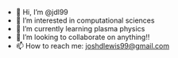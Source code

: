 - 👋 Hi, I’m @jdl99
- 👀 I’m interested in computational sciences
- 🌱 I’m currently learning plasma physics
- 💞️ I’m looking to collaborate on anything!!
- 📫 How to reach me: joshdlewis99@gmail.com

<!---
jdl99/jdl99 is a ✨ special ✨ repository because its `README.md` (this file) appears on your GitHub profile.
You can click the Preview link to take a look at your changes.
--->
